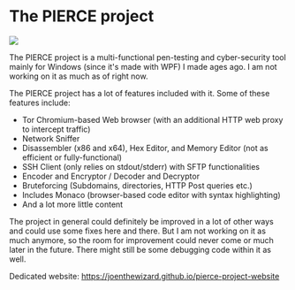 # The PIERCE project

![](PIERCE/mVPenTester/FileContents/pierce.png)

The PIERCE project is a multi-functional pen-testing and cyber-security tool mainly for Windows (since it's made with WPF) I made ages ago. I am not working on it as much as of right now.

The PIERCE project has a lot of features included with it. Some of these features include:

- Tor Chromium-based Web browser (with an additional HTTP web proxy to intercept traffic)
- Network Sniffer
- Disassembler (x86 and x64), Hex Editor, and Memory Editor (not as efficient or fully-functional)
- SSH Client (only relies on stdout/stderr) with SFTP functionalities
- Encoder and Encryptor / Decoder and Decryptor
- Bruteforcing (Subdomains, directories, HTTP Post queries etc.)
- Includes Monaco (browser-based code editor with syntax highlighting)
- And a lot more little content

The project in general could definitely be improved in a lot of other ways and could use some fixes here and there.
But I am not working on it as much anymore, so the room for improvement could never come or much later in the future.
There might still be some debugging code within it as well.

Dedicated website:
https://joenthewizard.github.io/pierce-project-website
